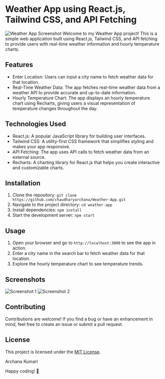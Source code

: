 # Weather App using React.js, Tailwind CSS, and API Fetching

![Weather App Screenshot](./Screenshots/Screenshot%20(158).png.png) 
Welcome to my Weather App project! This is a simple web application built using React.js, Tailwind CSS, and API fetching to provide users with real-time weather information and hourly temperature charts.

## Features

- Enter Location: Users can input a city name to fetch weather data for that location.
- Real-Time Weather Data: The app fetches real-time weather data from a weather API to provide accurate and up-to-date information.
- Hourly Temperature Chart: The app displays an hourly temperature chart using Recharts, giving users a visual representation of temperature changes throughout the day.

## Technologies Used

- React.js: A popular JavaScript library for building user interfaces.
- Tailwind CSS: A utility-first CSS framework that simplifies styling and makes your app responsive.
- API Fetching: The app uses API calls to fetch weather data from an external source.
- Recharts: A charting library for React.js that helps you create interactive and customizable charts.

## Installation

1. Clone the repository: `git clone https://github.com/chaudharyarchana/Weather-App.git`
2. Navigate to the project directory: `cd weather-app`
3. Install dependencies: `npm install`
4. Start the development server: `npm start`

## Usage

1. Open your browser and go to `http://localhost:3000` to see the app in action.
2. Enter a city name in the search bar to fetch weather data for that location.
3. Explore the hourly temperature chart to see temperature trends.

## Screenshots


![Screenshot 1](./Screenshots/Screenshot%20(156).png.png)
![Screenshot 2](./Screenshots/Screenshot%20(157).png.png)

## Contributing

Contributions are welcome! If you find a bug or have an enhancement in mind, feel free to create an issue or submit a pull request.

## License

This project is licensed under the [MIT License](LICENSE).

Archana Kumari

Happy coding! 🚀
